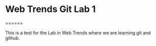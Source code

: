 # Web Trends Git Lab 1
======

This is a test for the Lab in Web Trends where we are learning git and github.



